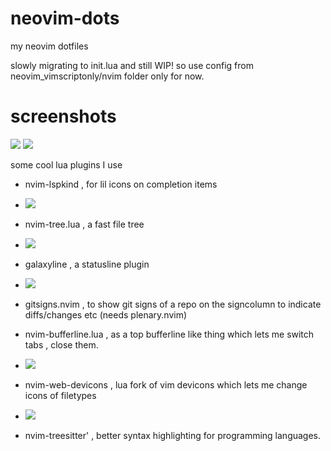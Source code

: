# neovim-dots
my neovim dotfiles 

slowly migrating to init.lua and still WIP! so use config from neovim_vimscriptonly/nvim folder only for now.

# screenshots

<img src ="https://raw.githubusercontent.com/siduck76/personal-backup/master/rice%20flex/nvimRice1.png">
<img src ="https://raw.githubusercontent.com/siduck76/personal-backup/master/rice%20flex/nvimRice2.png">

some cool lua plugins I use 



- nvim-lspkind , for lil icons on completion items
- <img src = "https://raw.githubusercontent.com/siduck76/personal-backup/master/rice%20flex/lspkind.png">
- nvim-tree.lua , a fast file tree 
- <img src = "https://raw.githubusercontent.com/siduck76/personal-backup/master/rice%20flex/nvimtree.png">
- galaxyline , a statusline plugin
- <img src = "https://raw.githubusercontent.com/siduck76/personal-backup/master/rice%20flex/statusline.png">
- gitsigns.nvim , to show git signs of a repo on the signcolumn to indicate diffs/changes etc  (needs plenary.nvim)
- nvim-bufferline.lua , as a top bufferline like thing which lets me switch tabs , close them.
- <img src = "https://raw.githubusercontent.com/siduck76/personal-backup/master/rice%20flex/bufferline.png">
- nvim-web-devicons , lua fork of vim devicons which lets me change icons of filetypes
- <img src = "https://raw.githubusercontent.com/siduck76/personal-backup/master/rice%20flex/image.png">

- nvim-treesitter' , better syntax highlighting for programming languages. 
